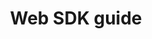 ---
title: Web SDK guide
bundle: web
icon: "c8y-icon c8y-icon-smart-rest"
type: root
layout: root
weight: 90
---